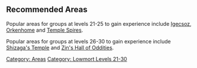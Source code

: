 ## Recommended Areas

Popular areas for groups at levels 21-25 to gain experience include
[Igecsoz](:Category:_Igecsoz.md "wikilink"),
[Orkenhome](:Category:_Orkenhome.md "wikilink") and [ Temple
Spires](:Category:_Temple_Spires.md "wikilink").

Popular areas for groups at levels 26-30 to gain experience include
[Shizaga's Temple](:Category:_Shizaga's_Temple.md "wikilink") and [Zin's
Hall of Oddities](:Category:_Zin's_Hall_Of_Oddities.md "wikilink").

[Category: Areas](Category:_Areas "wikilink") [Category: Lowmort Levels
21-30](Category:_Lowmort_Levels_21-30 "wikilink")
